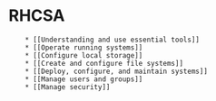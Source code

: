 # RHCSA
        * [[Understanding and use essential tools]]
        * [[Operate running systems]]
        * [[Configure local storage]]
        * [[Create and configure file systems]]
        * [[Deploy, configure, and maintain systems]]
        * [[Manage users and groups]]
        * [[Manage security]]
